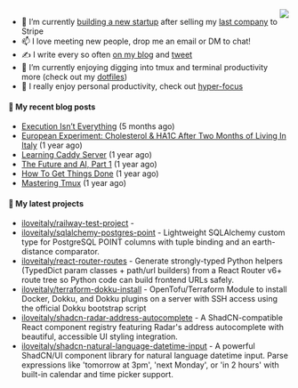 <img align="right" src="https://github-readme-stats.vercel.app/api?username=iloveitaly&show_icons=true&text_color=718096&hide_title=true"/>

- 🔭 I’m currently [building a new startup](https://mikebian.co/bye-stripe-on-to-the-next-adventure/) after selling my [last company](https://suitesync.io) to Stripe
- 📫 I love meeting new people, drop me an email or DM to chat!
- ✍️ I write every so often [on my blog](http://mikebian.co/) and [tweet](https://twitter.com/mike_bianco)
- 🌱 I’m currently enjoying digging into tmux and terminal productivity more (check out my [dotfiles](https://github.com/iloveitaly/dotfiles))
- 💬 I really enjoy personal productivity, check out [hyper-focus](https://github.com/iloveitaly/hyper-focus)

#### 📜 My recent blog posts


- [Execution Isn’t Everything](https://mikebian.co/execution-isnt-everything/) (5 months ago)
- [European Experiment: Cholesterol &amp; HA1C After Two Months of Living In Italy](https://mikebian.co/european-experiment-cholesterol-ha1c-after-two-months-of-living-in-italy/) (1 year ago)
- [Learning Caddy Server](https://mikebian.co/learning-caddy-server/) (1 year ago)
- [The Future and AI, Part 1](https://mikebian.co/the-future-and-ai-part-1/) (1 year ago)
- [How To Get Things Done](https://mikebian.co/how-to-get-things-done/) (1 year ago)
- [Mastering Tmux](https://mikebian.co/mastering-tmux/) (1 year ago)

#### 🌱 My latest projects


- [iloveitaly/railway-test-project](https://github.com/iloveitaly/railway-test-project) - 
- [iloveitaly/sqlalchemy-postgres-point](https://github.com/iloveitaly/sqlalchemy-postgres-point) - Lightweight SQLAlchemy custom type for PostgreSQL POINT columns with tuple binding and an earth-distance comparator.
- [iloveitaly/react-router-routes](https://github.com/iloveitaly/react-router-routes) - Generate strongly-typed Python helpers (TypedDict param classes &#43; path/url builders) from a React Router v6&#43; route tree so Python code can build frontend URLs safely.
- [iloveitaly/terraform-dokku-install](https://github.com/iloveitaly/terraform-dokku-install) - OpenTofu/Terraform Module to install Docker, Dokku, and Dokku plugins on a server with SSH access using the official Dokku bootstrap script
- [iloveitaly/shadcn-radar-address-autocomplete](https://github.com/iloveitaly/shadcn-radar-address-autocomplete) - A ShadCN-compatible React component registry featuring Radar&#39;s address autocomplete with beautiful, accessible UI styling integration.
- [iloveitaly/shadcn-natural-language-datetime-input](https://github.com/iloveitaly/shadcn-natural-language-datetime-input) - A powerful ShadCN/UI component library for natural language datetime input. Parse expressions like &#39;tomorrow at 3pm&#39;, &#39;next Monday&#39;, or &#39;in 2 hours&#39; with built-in calendar and time picker support.


